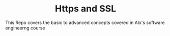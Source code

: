 <h1 align='center'> Https and SSL</h1>

This Repo covers the basic to advanced concepts covered in Alx's software engineerng course
